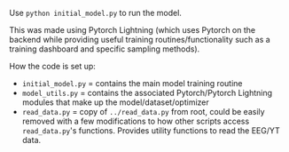 Use `python initial_model.py` to run the model.

This was made using Pytorch Lightning (which uses Pytorch on the backend while providing useful training routines/functionality such as a training dashboard and specific sampling methods).

How the code is set up:
 - `initial_model.py` = contains the main model training routine
 - `model_utils.py` = contains the associated Pytorch/Pytorch Lightning modules that make up the model/dataset/optimizer
 - `read_data.py` = copy of `../read_data.py` from root, could be easily removed with a few modifications to how other scripts access `read_data.py`'s functions. Provides utility functions to read the EEG/YT data. 
